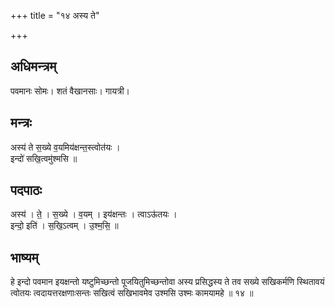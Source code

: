+++
title = "१४ अस्य ते"

+++
## अधिमन्त्रम्
पवमानः सोमः। शतं वैखानसाः। गायत्री।

## मन्त्रः
अस्य॑ ते स॒ख्ये व॒यमिय॑क्षन्त॒स्त्वोत॑यः ।  
इन्दो॑ सखि॒त्वमु॑श्मसि ॥

## पदपाठः
अस्य॑ । ते॒ । स॒ख्ये । व॒यम् । इय॑क्षन्तः । त्वाऽऊ॑तयः ।  
इन्दो॒ इति॑ । स॒खि॒ऽत्वम् । उ॒श्म॒सि॒ ॥

## भाष्यम्
हे इन्दो पवमान इयक्षन्तो यष्टुमिच्छन्तो पूजयितुमिच्छन्तोवा अस्य प्रसिद्धस्य ते तव सख्ये सखिकर्मणि स्थितावयं त्वोतयः त्वदायत्तरक्षणाःसन्तः सखित्वं सखिभावमेव उश्मसि उश्मः कामयामहे ॥ १४ ॥